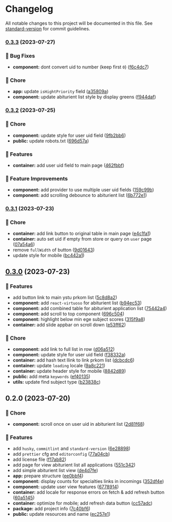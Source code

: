 # Changelog

All notable changes to this project will be documented in this file. See [standard-version](https://github.com/conventional-changelog/standard-version) for commit guidelines.

### [0.3.3](https://github.com/YSTUty/ystuty-prkom-web/compare/v0.3.2...v0.3.3) (2023-07-27)


### 🐛 Bug Fixes

* **component:** dont convert uid to number (keep first `0`) ([f6c4dc7](https://github.com/YSTUty/ystuty-prkom-web/commit/f6c4dc7de603515c7f56636e6f3748ec408d64f9))


### 🧹 Chore

* **app:** update `isHightPriority` field ([a35809a](https://github.com/YSTUty/ystuty-prkom-web/commit/a35809a6415957ec39a8d919c2ccd3ecf32b8760))
* **component:** update abiturient list style by display greens ([f944daf](https://github.com/YSTUty/ystuty-prkom-web/commit/f944dafc475efdbdab7c2c2b162bf6ec40e237eb))

### [0.3.2](https://github.com/YSTUty/ystuty-prkom-web/compare/v0.3.1...v0.3.2) (2023-07-25)


### 🧹 Chore

* **component:** update style for user uid field ([9fb2bb6](https://github.com/YSTUty/ystuty-prkom-web/commit/9fb2bb61a62b54dec1b46e1d0d9b5348be0674bb))
* **public:** update robots.txt ([696d57a](https://github.com/YSTUty/ystuty-prkom-web/commit/696d57abf2443c3db8dd74ed4d2fa194284b47ff))


### 🚀 Features

* **container:** add user uid field to main page ([462fbbf](https://github.com/YSTUty/ystuty-prkom-web/commit/462fbbfd4a331d249f3dc1631e51358fe2454853))


### 🌟 Feature Improvements

* **component:** add provider to use multiple user uid fields ([159c99b](https://github.com/YSTUty/ystuty-prkom-web/commit/159c99ba89034d12ee236884feaf31b98ef90b70))
* **component:** add scrolling debounce to abiturient list ([6b772e1](https://github.com/YSTUty/ystuty-prkom-web/commit/6b772e157810cf096e40a01015bc6d7777a12a07))

### [0.3.1](https://github.com/YSTUty/ystuty-prkom-web/compare/v0.3.0...v0.3.1) (2023-07-23)


### 🧹 Chore

* **container:** add link button to original table in main page ([e4c1fa1](https://github.com/YSTUty/ystuty-prkom-web/commit/e4c1fa1449428ca69573498c26f7fed6fe612348))
* **container:** auto set uid if empty from store or query on `user` page ([07a54a6](https://github.com/YSTUty/ystuty-prkom-web/commit/07a54a63a5bd29338d690cdfaedfb8c7fa8b542a))
* remove `fullWidth` of button ([9d01643](https://github.com/YSTUty/ystuty-prkom-web/commit/9d0164376a32bc10b2fe248956d75accb2ee5834))
* update style for mobile ([bc442a1](https://github.com/YSTUty/ystuty-prkom-web/commit/bc442a134eec4ce1ffb015a766eec2e1e59e8d35))

## [0.3.0](https://github.com/YSTUty/ystuty-prkom-web/compare/v0.2.0...v0.3.0) (2023-07-23)


### 🚀 Features

* add button link to main ystu prkom list ([5c8d8a2](https://github.com/YSTUty/ystuty-prkom-web/commit/5c8d8a2b7dfe65b5b4b6117a6af77ba5a21c9e31))
* **component:** add `react-virtuoso` for abiturient list ([b94ec53](https://github.com/YSTUty/ystuty-prkom-web/commit/b94ec539242f0005ad7d2a1727eeef71b773fb86))
* **component:** add combined table for abiturient application list ([75442a4](https://github.com/YSTUty/ystuty-prkom-web/commit/75442a44852e837180eec4a9179dd3d90d34952a))
* **component:** add scroll to top component ([696c504](https://github.com/YSTUty/ystuty-prkom-web/commit/696c504a06ce7e6649a5062e7b8347078fd06c62))
* **component:** highlight below min ege subject scores ([315f9a8](https://github.com/YSTUty/ystuty-prkom-web/commit/315f9a87838552f1ee57c513c9422b56803ec8a4))
* **container:** add slide appbar on scroll down ([e53ff62](https://github.com/YSTUty/ystuty-prkom-web/commit/e53ff6205cf91d74f63020c1a24e820175c23f9d))


### 🧹 Chore

* **component:** add link to full list in row ([d06a512](https://github.com/YSTUty/ystuty-prkom-web/commit/d06a5124375deed7cce7244d2b0c11c48e634ec6))
* **component:** update style for user uid field ([f38332a](https://github.com/YSTUty/ystuty-prkom-web/commit/f38332ac8d11dc689cde89bc0fff977a8ceb95b3))
* **container:** add hash text llink to link prkom list ([dcbcdc6](https://github.com/YSTUty/ystuty-prkom-web/commit/dcbcdc645dd72c3eaa4fb86b11ec4effc4b85689))
* **container:** update `loading` locale ([9a8c221](https://github.com/YSTUty/ystuty-prkom-web/commit/9a8c221989ad570e00e1583d33909c1ca7ff4532))
* **container:** update header style for mobile ([8842d89](https://github.com/YSTUty/ystuty-prkom-web/commit/8842d893af761cdc8aed0cc6f14eece76b1181ce))
* **public:** add meta `keywords` ([ef40135](https://github.com/YSTUty/ystuty-prkom-web/commit/ef401351495561041a26387b55c87702765c5665))
* **utils:** update find subject type ([b23838c](https://github.com/YSTUty/ystuty-prkom-web/commit/b23838cfa2cab50630dc39527fcd6ba40bbfb8be))

## 0.2.0 (2023-07-20)


### 🧹 Chore

* **component:** scroll once on user uid in abiturient list ([2d81f68](https://github.com/YSTUty/ystuty-prkom-web/commit/2d81f687738bdc57f2745dfffeb48025fd8e806d))


### 🚀 Features

* add `husky`, `commitlint` and `standard-version` ([6e28898](https://github.com/YSTUty/ystuty-prkom-web/commit/6e28898eb544899f569d97aaa1158578a62b38f0))
* add `prettier` cfg and `editorconfig` ([77a04cb](https://github.com/YSTUty/ystuty-prkom-web/commit/77a04cb8e784b3df276486dd5e2ecb69809b5cf7))
* add license file ([f17ab82](https://github.com/YSTUty/ystuty-prkom-web/commit/f17ab82056a5e279adaccae63b74f3127a6a76f7))
* add page for view abiturient list all applications ([551c342](https://github.com/YSTUty/ystuty-prkom-web/commit/551c3422ac5f91a7dfc4f76c30ff2e6591a5fd4c))
* add simple abiturient list view ([de4d7fe](https://github.com/YSTUty/ystuty-prkom-web/commit/de4d7fecaff0fa8f64d602c3755593d336271f07))
* **app:** prepare structure ([ee0bbf4](https://github.com/YSTUty/ystuty-prkom-web/commit/ee0bbf43e7c43398ab9c14cd86a35c58a3a0375f))
* **component:** display counts for specialties links in incomings ([352df4e](https://github.com/YSTUty/ystuty-prkom-web/commit/352df4e692ac52b04f48ea4a2db1b6cc5aac248e))
* **component:** update user view features ([6778914](https://github.com/YSTUty/ystuty-prkom-web/commit/6778914b68e494505efec1c014fdaf85e361d117))
* **container:** add locale for response errors on fetch & add refresh button ([60a5145](https://github.com/YSTUty/ystuty-prkom-web/commit/60a5145feadab101a6eddc3643db3dca54237e5f))
* **container:** optimize for mobile; add refresh data button ([cc57adc](https://github.com/YSTUty/ystuty-prkom-web/commit/cc57adc0c6a67733a9a2de56ff1a7974ecd80229))
* **package:** add project info ([7c40bf6](https://github.com/YSTUty/ystuty-prkom-web/commit/7c40bf6585624e2fe664a29ac3c9d619247e0ee4))
* **public:** update resources and name ([ec257e1](https://github.com/YSTUty/ystuty-prkom-web/commit/ec257e1f5d394d635c6f8d75d21613d664464d57))
